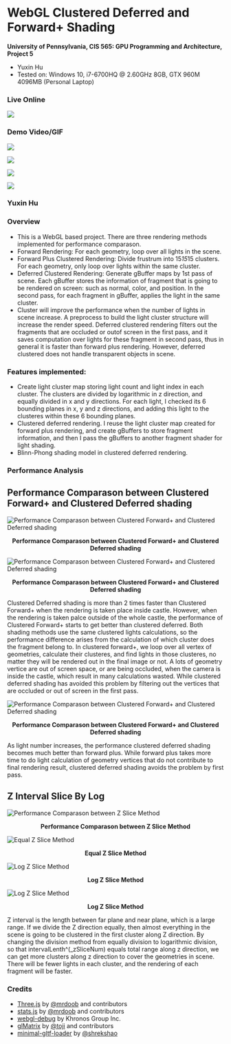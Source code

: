 WebGL Clustered Deferred and Forward+ Shading
======================

**University of Pennsylvania, CIS 565: GPU Programming and Architecture, Project 5**

* Yuxin Hu
* Tested on: Windows 10, i7-6700HQ @ 2.60GHz 8GB, GTX 960M 4096MB (Personal Laptop)

### Live Online

[![](img/thumb.png)](http://TODO.github.io/Project5B-WebGL-Deferred-Shading)

### Demo Video/GIF

![](img/RenderResultSame.gif)

![](img/RenderResultBlinn.gif)

![](img/BlinnPhongBetter.gif)

![](img/ZLogIntervalResult.gif)

### Yuxin Hu

### Overview
* This is a WebGL based project. There are three rendering methods implemented for performance comparason.
* Forward Rendering: For each geometry, loop over all lights in the scene.
* Forward Plus Clustered Rendering: Divide frustrum into 15*15*15 clusters. For each geometry, only loop over lights within the same cluster.
* Deferred Clustered Rendering: Generate gBuffer maps by 1st pass of scene. Each gBuffer stores the information of fragment that is going to be rendered on screen: such as normal, color, and position. In the second pass, for each fragment in gBuffer, applies the light in the same cluster.
* Cluster will improve the performance when the number of lights in scene increase. A preprocess to build the light cluster structure will increase the render speed. Deferred clustered rendering filters out the fragments that are occluded or outof screen in the first pass, and it saves computation over lights for these fragment in second pass, thus in general it is faster than forward plus rendering. However, deferred clustered does not handle transparent objects in scene.

### Features implemented:
* Create light cluster map storing light count and light index in each cluster. The clusters are divided by logarithmic in z direction, and equally divided in x and y directions. For each light, I checked its 6 bounding planes in x, y and z directions, and adding this light to the clusteres within these 6 bounding planes.
* Clustered deferred rendering. I reuse the light cluster map created for forward plus rendering, and create gBuffers to store fragment information, and then I pass the gBuffers to another fragment shader for light shading.
* Blinn-Phong shading model in clustered deferred rendering.

### Performance Analysis
## Performance Comparason between Clustered Forward+ and Clustered Deferred shading
![Performance Comparason between Clustered Forward+ and Clustered Deferred shading](/img/Performance1.PNG)
<p align="center"><b>Performance Comparason between Clustered Forward+ and Clustered Deferred shading</b></p>

![Performance Comparason between Clustered Forward+ and Clustered Deferred shading](/img/Performance2.PNG)
<p align="center"><b>Performance Comparason between Clustered Forward+ and Clustered Deferred shading</b></p>

Clustered Deferred shading is more than 2 times faster than Clustered Forward+ when the rendering is taken place inside castle. However, when the rendering is taken palce outside of the whole castle, the performance of Clustered Forward+ starts to get better than clustered deferred. Both shading methods use the same clustered lights calculations, so the performance difference arises from the calculation of which cluster does the fragment belong to. In clustered forward+, we loop over all vertex of geometries, calculate their clusteres, and find lights in those clusteres, no matter they will be rendered out in the final image or not. A lots of geometry vertice are out of screen space, or are being occluded, when the camera is inside the castle, which result in many calculations wasted. While clustered deferred shading has avoided this problem by filtering out the vertices that are occluded or out of screen in the first pass.

![Performance Comparason between Clustered Forward+ and Clustered Deferred shading](/img/Performance3.PNG)
<p align="center"><b>Performance Comparason between Clustered Forward+ and Clustered Deferred shading</b></p> 

As light number increases, the performance clustered deferred shading becomes much better than forward plus. While forward plus takes more time to do light calculation of geometry vertices that do not contribute to final rendering result, clustered deferred shading avoids the problem by first pass.

## Z Interval Slice By Log
![Performance Comparason between Z Slice Method](/img/Performance4.PNG)
<p align="center"><b>Performance Comparason between Z Slice Method</b></p> 

![Equal Z Slice Method](/img/equalZ.PNG)
<p align="center"><b>Equal Z Slice Method</b></p> 

![Log Z Slice Method](/img/logZ2.PNG)
<p align="center"><b>Log Z Slice Method</b></p> 

![Log Z Slice Method](/img/LogZ.PNG)
<p align="center"><b>Log Z Slice Method</b></p> 

Z interval is the length between far plane and near plane, which is a large range. If we divide the Z direction equally, then almost everything in the scene is going to be clustered in the first cluster along Z direction. By changing the division method from equally division to logarithmic division, so that intervalLenth^(_zSliceNum) equals total range along z direction, we can get more clusters along z direction to cover the geometries in scene. There will be fewer lights in each cluster, and the rendering of each fragment will be faster.


### Credits

* [Three.js](https://github.com/mrdoob/three.js) by [@mrdoob](https://github.com/mrdoob) and contributors
* [stats.js](https://github.com/mrdoob/stats.js) by [@mrdoob](https://github.com/mrdoob) and contributors
* [webgl-debug](https://github.com/KhronosGroup/WebGLDeveloperTools) by Khronos Group Inc.
* [glMatrix](https://github.com/toji/gl-matrix) by [@toji](https://github.com/toji) and contributors
* [minimal-gltf-loader](https://github.com/shrekshao/minimal-gltf-loader) by [@shrekshao](https://github.com/shrekshao)
